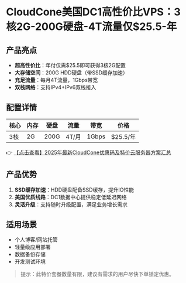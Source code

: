 # CloudCone美国DC1高性价比VPS：3核2G-200G硬盘-4T流量仅$25.5-年

## 产品亮点
- **超高性价比**：年付仅需$25.5即可获得3核2G配置
- **大存储空间**：200G HDD硬盘（带SSD缓存加速）
- **充足流量**：每月4T流量，1Gbps带宽
- **双栈网络**：支持IPv4+IPv6双栈接入

## 配置详情
| 核心 | 内存 | 硬盘 | 流量 | 带宽 | 价格 |
|------|------|------|------|------|------|
| 3核  | 2G   | 200G | 4T/月 | 1Gbps | $25.5/年 |

👉 [【点击查看】2025年最新CloudCone优惠码及特价云服务器方案汇总](https://bit.ly/Cloudcone)

## 产品优势
1. **SSD缓存加速**：HDD硬盘配备SSD缓存，提升IO性能
2. **美国优质线路**：DC1数据中心提供稳定低延迟网络
3. **灵活升级**：支持随时升级配置，满足业务增长需求

## 适用场景
- 个人博客/网站托管
- 轻量级应用部署
- 数据备份存储
- 开发测试环境

> 提示：此特价套餐数量有限，建议有需求的用户尽快下单锁定优惠。